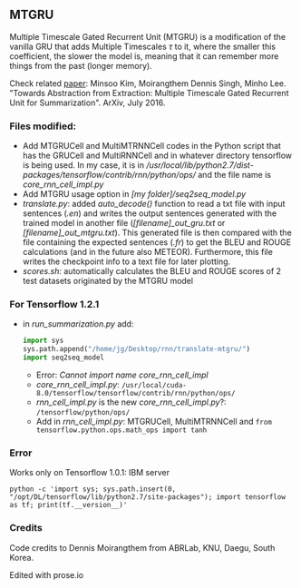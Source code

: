 ## MTGRU

Multiple Timescale Gated Recurrent Unit (MTGRU) is a modification of the vanilla GRU that adds Multiple Timescales $\tau$ to it, where the smaller this coefficient, the slower the model is, meaning that it can remember more things from the past (longer memory).

Check related [paper](https://arxiv.org/abs/1607.00718): Minsoo Kim, Moirangthem Dennis Singh, Minho Lee. "Towards Abstraction from Extraction: Multiple Timescale Gated Recurrent Unit for Summarization". ArXiv, July 2016.

### Files modified:
* Add MTGRUCell and MultiMTRNNCell codes in the Python script that has the GRUCell and MultiRNNCell and in whatever directory tensorflow is being used. In my case, it is in _/usr/local/lib/python2.7/dist-packages/tensorflow/contrib/rnn/python/ops/_ and the file name is _core_rnn_cell_impl.py_
* Add MTGRU usage option in *[my folder]/seq2seq_model.py*
* *translate.py*: added *auto_decode()* function to read a txt file with input sentences (*.en*) and writes the output sentences generated with the trained model in another file (*[filename]_out_gru.txt* or *[filename]_out_mtgru.txt*). This generated file is then compared with the file containing the expected sentences (*.fr*) to get the BLEU and ROUGE calculations (and in the future also METEOR). Furthermore, this file writes the checkpoint info to a text file for later plotting.
* *scores.sh*: automatically calculates the BLEU and ROUGE scores of 2 test datasets originated by the MTGRU model

### For Tensorflow 1.2.1
* in *run_summarization.py* add:
  ```python
  import sys
  sys.path.append("/home/jg/Desktop/rnn/translate-mtgru/")
  import seq2seq_model
  ```
  * Error: *Cannot import name core_rnn_cell_impl*
  * *core_rnn_cell_impl.py*: ```/usr/local/cuda-8.0/tensorflow/tensorflow/contrib/rnn/python/ops/```
  * *rnn_cell_impl.py* is the new *core_rnn_cell_impl.py*?: ```/tensorflow/python/ops/```
  * Add in *rnn_cell_impl.py*: MTGRUCell, MultiMTRNNCell and ```from tensorflow.python.ops.math_ops import tanh```
  
### Error
Works only on Tensorflow 1.0.1: IBM server

```python -c 'import sys; sys.path.insert(0, "/opt/DL/tensorflow/lib/python2.7/site-packages"); import tensorflow as tf; print(tf.__version__)'```

### Credits
Code credits to Dennis Moirangthem from ABRLab, KNU, Daegu, South Korea.

Edited with prose.io
